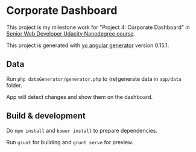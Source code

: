 # Corporate Dashboard

This project is my milestone work for "Project 4: Corporate Dashboard" in [Senior Web Developer Udacity Nanodegree course](https://www.udacity.com/course/senior-web-developer-nanodegree-by-google--nd802).

This project is generated with [yo angular generator](https://github.com/yeoman/generator-angular)
version 0.15.1.

## Data

Run `php dataGenerator/generator.php` to (re)generate data in `app/data` folder.

App will detect changes and show them on the dashboard.

## Build & development

Do `npm install` and `bower install` to prepare dependencies.

Run `grunt` for building and `grunt serve` for preview.
